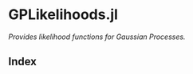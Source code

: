 # GPLikelihoods.jl

*Provides likelihood functions for Gaussian Processes.*

## Index

```@index
```
